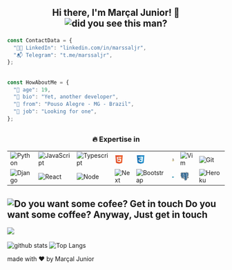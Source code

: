 <h2 align="center">Hi there, I'm Marçal Junior! 👋 <img alt="did you see this man?" src="https://64.media.tumblr.com/de51cadfb499610defe1898a360df88d/tumblr_mn58l6qyTu1qdxgpro7_1280.png" width="150px"/></h2>

```js
const ContactData = {
  "👨‍💻 LinkedIn": "linkedin.com/in/marssaljr",
  "📬 Telegram": "t.me/marssaljr",
};
```

##

```js
const HowAboutMe = {
  "👨‍ age": 19,
  "📜 bio": "Yet, another developer",
  "🏡 from": "Pouso Alegre - MG - Brazil",
  "📝 job": "Looking for one",
};
```

##

<h3 align="center">🔥 Expertise in</h3> 
<table align="center">
  <tr>
    <td><img align="center" alt="Python" width="20px" src="https://cdn.jsdelivr.net/gh/devicons/devicon/icons/python/python-original.svg" /></td>
    <td><img align="center" alt="JavaScript" width="20px" src="https://cdn.jsdelivr.net/gh/devicons/devicon/icons/javascript/javascript-original.svg" /></td>
    <td><img align="center" alt="Typescript" width="20px" src="https://cdn.jsdelivr.net/gh/devicons/devicon/icons/typescript/typescript-original.svg" /></td>    
    <td><img align="center" alt="Html" width="20px" src="https://raw.githubusercontent.com/devicons/devicon/master/icons/html5/html5-original.svg" /></td>
    <td><img align="center" alt="Css" width="20px" src="https://raw.githubusercontent.com/devicons/devicon/master/icons/css3/css3-original.svg" /></td>        
    <td><img align="center" alt="Linux" width="20px" src="https://raw.githubusercontent.com/devicons/devicon/master/icons/linux/linux-original.svg" /></td>
    <td><img align="center" alt="Vim" width="20px" src="https://cdn.jsdelivr.net/gh/devicons/devicon/icons/vim/vim-original.svg" /></td>    
    <td><img align="center" alt="Git" width="20px" src="https://raw.githubusercontent.com/AliasIO/wappalyzer/master/src/drivers/webextension/images/icons/git.svg" /></td>
 </tr>
  <tr>
    <td><img align="center" alt="Django" width="20px" src="https://www.vectorlogo.zone/logos/djangoproject/djangoproject-icon.svg" /></td>
    <td><img align="center" alt="React" width="20px" src="https://cdn.jsdelivr.net/gh/devicons/devicon/icons/react/react-original.svg" /></td>
    <td><img align="center" alt="Node" width="20px" src="https://www.vectorlogo.zone/logos/nodejs/nodejs-icon.svg" /></td>   
    <td><img align="center" alt="Next" width="20px" src="https://cdn.jsdelivr.net/gh/devicons/devicon/icons/nextjs/nextjs-original.svg" /></td>
    <td><img align="center" alt="Bootstrap" width="20px" src="https://cdn.jsdelivr.net/gh/devicons/devicon/icons/bootstrap/bootstrap-original.svg" /></td>
    <td><img align="center" alt="Docker" width="20px" src="https://raw.githubusercontent.com/devicons/devicon/master/icons/docker/docker-original.svg" /></td>
    <td><img align="center" alt="Postgres" width="20px" src="https://raw.githubusercontent.com/devicons/devicon/master/icons/postgresql/postgresql-original.svg" /></td>
    <td><img aling="center" alt="Heroku" width="20px" src="https://www.vectorlogo.zone/logos/heroku/heroku-icon.svg"/></td>
  </tr>
</table>

<h2 align="left"><img alt="Do you want some cofee? Get in touch" width="20px" src="https://raw.githubusercontent.com/abranhe/programming-languages-logos/master/src/java/java.svg"/> 
Do you want some coffee? Anyway, Just get in touch</h2> 
<img src="https://github-readme-stats.vercel.app/api/wakatime?username=marssaljr&layout=compact&theme=prussian">
<p>
  <img src="https://github-readme-stats.vercel.app/api?username=marssaljr&count_private=true&show_icons=true&theme=prussian" alt="github stats" width="400"/>
  <img src="https://github-readme-stats.vercel.app/api/top-langs/?username=marssaljr&layout=compact&exclude_repo=drango-knt&theme=prussian" alt="Top Langs" width="334"/>
</p>

made with ❤️ by Marçal Junior
